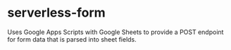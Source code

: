 # serverless-form
Uses Google Apps Scripts with Google Sheets to provide a POST endpoint for form data that is parsed into sheet fields.
